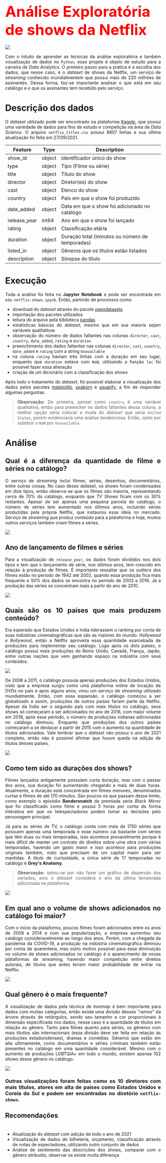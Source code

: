 # <font size=8 color=red>Análise Exploratória de shows da Netflix</font>

<div align="justify">

<img src='https://s2.glbimg.com/lz2UNzE6rBXfntWtECDE9bb-6Ic=/smart/e.glbimg.com/og/ed/f/original/2021/01/26/netflix.jpg'>

Com o intuito de aprender as técnicas da análise exploratória e também visualização de dados no `Python`, esse projeto é objeto de estudo para a carreira de <i>Data Analytics</i>. O primeiro passo para a prática é a escolha dos dados, que nesse caso, é o <i>dataset</i> de shows da Netflix, um serviço de <i>streaming</i> conhecido mundialmentem que possui mais de 220 milhões de assinantes. Dessa forma, faz-se importante analisar o que está em seu catálogo e o que os assinantes tem recebido pelo serviço.

# Descrição dos dados

O <i>dataset</i> utilizado pode ser encontrado na plataforma [Kaggle](https://www.kaggle.com/shivamb/netflix-shows), que possui uma variedade de dados para fins de estudo e competição na área de <i>Data Science</i>. O arquivo `netflix_titles.csv` possui 8807 linhas e sua última atualização foi feita em 27/09/2021.

<center>

|Feature|Type|Description|
|---|---|---|
|show_id|object|Identificador único do show|
|type|object|Tipo (Filme ou série)|
|title|object|Título do show|
|director|object|Diretor(es) do show|
|cast|object|Elenco do show|
|country|object|País em que o show foi produzido|
|date_added|object|Data em que o show foi adicionado no catálogo| 
|release_year|int64|Ano em que o show foi lançado| 
|rating|object|Classificação etária| 
|duration|object|Duração total (minutos ou número de temporadas)| 
|listed_in|object|Gêneros que os títulos estão listados| 
|description|object|Sinopse do título| 

</center>

# Execução

Toda a análise foi feita no <b>Jupyter Notebook</b> e pode ser encontrada em `eda-netflix-shows.ipynb`. Então, partindo de processos como:
- download do <i>dataset</i> através do pacote [opendatasets](https://github.com/JovianML/opendatasets)
- importação dos pacotes utilizados
- leitura do arquivo pela biblioteca [pandas](https://pandas.pydata.org)
- estatísticas básicas do <i>dataset</i>, mesmo que em sua maioria sejam variáveis qualitativas
- observação do número de dados faltantes nas colunas `director`, `cast`, `country`, `date_added`, `rating` e `duration`
- preenchimento dos dados faltantes nas colunas  `director`, `cast`, `country`, `date_added` e `rating` com a string `Unavailable`
- na coluna `rating` haviam três linhas com a duração em seu lugar, enquanto que `duration` estava com `NaN`, utilizando a função `loc` foi possível fazer essa alteração
- criação de um dicionário com a classificação dos shows

Após todo o tratamento do <i>dataset</i>, foi possível elaborar a visualização dos dados pelos pacotes [matplotlib](https://matplotlib.org), [seaborn](https://seaborn.pydata.org) e [squarify](https://github.com/laserson/squarify), a fim de responder algumas perguntas.

> <b>Observação:</b> De primeira, pensei como `country` é uma variável qualitativa, então para preencher os dados faltantes dessa coluna, a melhor opção seria colocar a moda do <i>dataset</i> que seria `United States`, porém evidenciaria uma análise tendenciosa. Então, optei por subtituir o `NaN` por `Unavailable`.

# Análise

## Qual é a diferença da quantidade de filme e séries no catálogo?

O serviço de <i>streaming</i> inclui filmes, séries, desenhos, documentários, entre outras coisas. No caso desse <i>dataset</i>, os shows foram condensados em dois tipos, então observa-se que os filmes são maioria, representando cerca de 70% do catálogo, enquanto que <i>TV Shows</i> ficam com os 30% restantes. Apesar de ser apenas uma pequena parcela do catálogo, o número de séries tem aumentado nos últimos anos, incluindo séries produzidas pela própria Netflix, que instaurou essa ideia no mercado. Serviço de <i>streaming</i> que produz conteúdo para a plataforma e hoje, muitos outros serviços também criam filmes e séries.

<img src="netflix-shows\shows-frequency.png">

## Ano de lançamento de filmes e séries

Para a visualização de `release_year`, os dados foram divididos nos dois tipos e tem que o lançamento de série, nos últimos anos, tem crescido em relação à produção de filmes. É importante ressaltar que os <i>outliers</i> dos filmes estão no período de 1942 até 2002, quando essa produção fica mais frequente e 50% dos dados se encontra no período de 2003 a 2016. Já a produção das séries se concentram mais a partir do ano de 2010.

<img src="netflix-shows\release-year-boxplot.png">

## Quais são os 10 países que mais produzem conteúdo?

Era esperado que Estados Unidos e India liderassem o ranking por conta de suas indústrias cinematográficas que são as maiores do mundo: <i>Hollywood e Bollywood</i>, então a Netflix aproveita essa quantidade exarcebada de produções para implementar seu catálogo. Logo após os dois países, o catálogo possui mais produções do Reino Unido, Canadá, França, Japão, entre outras nações que vem ganhando espaço na indústria com seus conteúdos.

<img src="netflix-shows\country-top10.png">

De 2008 a 2011, o catálogo possuía apenas produções dos Estados Unidos, visto que a empresa surgiu como uma plataforma online de locação de DVDs no país e após alguns anos, virou um serviço de <i>streaming</i> utilizado mundialmente. Então, com essa expansão, o catálogo começou a ser globalizado e assim, produções de outros países fariam parte da Netflix. Apesar da Índia ser o segundo país com mais títulos no catálogo, seus shows só começaram a ser adicionados no ano de 2016, com maior volume em 2018, após esse período, o número de produções indianas adicionadas no catálogo diminuiu. Enquanto que produções dos outros países começaram a se destacar a partir de 2015 com o aumento na quantidade de títulos adicionados. Vale lembrar que o <i>dataset</i> não possui o ano de 2021 completo, então não é possível afirmar que houve queda na adição de títulos desses países.

<img src="netflix-shows\country-top10-year-added.png">

## Como tem sido as durações dos shows?

Filmes lançados antigamente possuíam curta duração, mas com o passar dos anos, sua duração foi aumentando chegando a mais de duas horas. Atualmente, a duração está concentrada em filmes menores, denominados curtas e filmes de até 170 minutos. São poucos os que passam desse limite, como exemplo o episódio **Bandersnatch** da premiada série <i>Black Mirror</i> que foi classificado como filme e possui 5 horas por conta da forma interativa em que os telespectadores podem tomar as decisões pelo personagem principal.

Já para as séries de TV, o catálogo conta com mais de 1750 séries que possuem apenas uma temporada e esse número cai bastante com séries que têm duas ou mais temporadas, isso acontece provavelmente porque é mais difícil de manter um contrato de direitos sobre uma obra com várias temporadas, havendo um gasto maior e isso acontece para produções originais também, visto que precisam de um capital maior para ser mantidas. A título de curiosidade, a única série de 17 temporadas no catálogo é **Grey's Anatomy**.

> **Observação:** optou-se por não fazer um gráfico de dispersão dos seriados, pois o <i>dataset</i> considera o ano da última temporada adicionada na plataforma.

<img src="netflix-shows\duration.png">

## Em qual ano o volume de shows adicionados no catálogo foi maior?

Com o início da plataforma, poucos filmes foram adicionados entre os anos de 2008 a 2014 e com sua popularização, a empresa aumentou seu catálogo consideravelmente ao longo dos anos. Porém, com a chegada da pandemia da COVID-19, a produção na indústria cinematográfica diminuiu por conta da quarentena, mas outro motivo possível para essa diminuição no volume de shows adicionados no catálogo é o aparecimento de novas plataformas de <i>streaming</i>, havendo maior competição entre direitos autorais, de títulos que antes teriam maior probabilidade de entrar na Netflix. 

<img src="netflix-shows\releases-per-year.png">

## Qual gênero é o mais frequente?

A visualização de dados pela técnica de <i>treemap</i> é bem importante para dados com muitas categorias, então existe uma divisão desses "ramos" da árvore através de retângulos, sendo seu tamanho e cor proporcionais à dimensão especificada nos dados, nesse caso é a quantidade de títulos em relação ao gênero. Tanto para filmes quanto para séries, os gêneros com mais títutlos são internacionais (essa divisão deve ser feita em relação às produções estadunidenses), dramas e comédias. Gêneros que estão em alta ultimamente, como documentários e séries criminais também estão presentes no catálogo em uma quantidade considerável. Mesmo com o aumento de produções LGBTQIA+ em todo o mundo, existem apenas 102 shows desse gênero no catálogo.

<img src="netflix-shows\genres-treemap.png">

### Outras visualizações foram feitas como os 10 diretores com mais títulos, atores em alta de países como Estados Unidos e Coreia do Sul e podem ser encontradas no diretório `netflix-shows`.


## Recomendações

#

- Atualização do <i>dataset</i> com adição de todo o ano de 2021
- Visualização de dados de bilheteria, orçamento, classificação através de notas de espectadores, utilizando outro conjunto de dados
- Análise de sentimento das descrições dos shows, comparar com o gênero atribuído, observar se existe muita diferença
